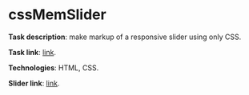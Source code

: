 # cssMemSlider

**Task description**: make markup of a responsive slider using only CSS. 

**Task link**: [link](https://github.com/rolling-scopes-school/tasks/tree/master/tasks/css-meme-slider).

**Technologies**: HTML, CSS.

**Slider link**: [link](https://maryiavarabyevaa.github.io/cssMemSlider/cssMemSlider/index.html).
